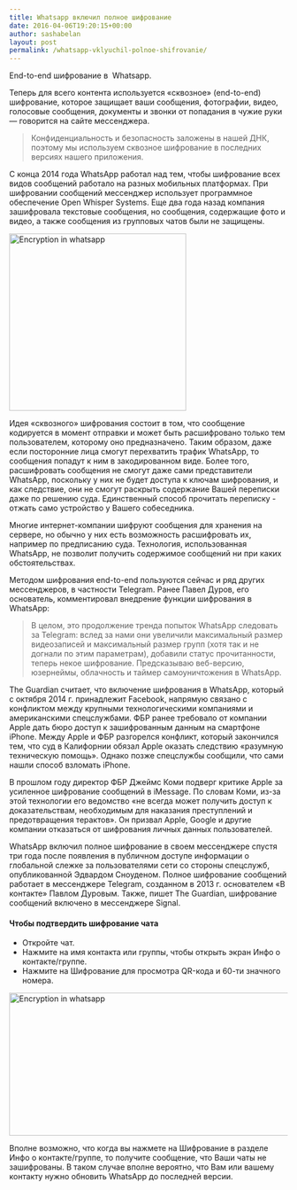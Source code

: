 ```yaml
---
title: Whatsapp включил полное шифрование
date: 2016-04-06T19:20:15+00:00
author: sashabelan
layout: post
permalink: /whatsapp-vklyuchil-polnoe-shifrovanie/
---
```

<p class="message">End-to-end шифрование в  Whatsapp.</p> 

Теперь для всего контента используется «сквозное» (end-to-end) шифрование, которое защищает ваши сообщения, фотографии, видео, голосовые сообщения, документы и звонки от попадания в чужие руки &#8212; говорится на сайте мессенджера.

> Конфиденциальность и безопасность заложены в нашей ДНК, поэтому мы используем сквозное шифрование в последних версиях нашего приложения.

C конца 2014 года WhatsApp работал над тем, чтобы шифрование всех видов сообщений работало на разных мобильных платформах. При шифровании сообщений мессенджер использует программное обеспечение Open Whisper Systems. Еще два года назад компания зашифровала текстовые сообщения, но сообщения, содержащие фото и видео, а также сообщения из групповых чатов были не защищены.

<img class="aligncenter wp-image-125172086 size-full" src="http://www.sashabelan.com/wp-content/uploads/2016/04/Photo-06-04-16-16-45-20-1.jpg" alt="Encryption in whatsapp" width="320" srcset="http://www.sashabelan.ru/wp-content/uploads/2016/04/Photo-06-04-16-16-45-20-1.jpg 720w, http://www.sashabelan.ru/wp-content/uploads/2016/04/Photo-06-04-16-16-45-20-1-300x132.jpg 300w, http://www.sashabelan.ru/wp-content/uploads/2016/04/Photo-06-04-16-16-45-20-1-230x101.jpg 230w, http://www.sashabelan.ru/wp-content/uploads/2016/04/Photo-06-04-16-16-45-20-1-350x154.jpg 350w" sizes="(max-width: 720px) 100vw, 720px" />

Идея «сквозного» шифрования состоит в том, что сообщение кодируется в момент отправки и может быть расшифровано только тем пользователем, которому оно предназначено. Таким образом, даже если посторонние лица смогут перехватить трафик WhatsApp, то сообщения попадут к ним в закодированном виде. Более того, расшифровать сообщения не смогут даже сами представители WhatsApp, поскольку у них не будет доступа к ключам шифрования, и как следствие, они не смогут раскрыть содержание Вашей переписки даже по решению суда. Единственный способ прочитать переписку - отжать само устройство у Вашего собеседника.

Многие интернет-компании шифруют сообщения для хранения на сервере, но обычно у них есть возможность расшифровать их, например по предписанию суда. Технология, использованная WhatsApp, не позволит получить содержимое сообщений ни при каких обстоятельствах.

Методом шифрования end-to-end пользуются сейчас и ряд других мессенджеров, в частности Telegram. Ранее Павел Дуров, его основатель, комментировал внедрение функции шифрования в WhatsApp:

> В целом, это продолжение тренда попыток WhatsApp следовать за Telegram: вслед за нами они увеличили максимальный размер видеозаписей и максимальный размер групп (хотя так и не догнали по этим параметрам), добавили статус прочитанности, теперь некое шифрование. Предсказываю веб-версию, юзернеймы, облачность и таймер самоуничтожения в WhatsApp.

The Guardian считает, что включение шифрования в WhatsApp, который с октября 2014 г. принадлежит Facebook, напрямую связано с конфликтом между крупными технологическими компаниями и американскими спецслужбами. ФБР ранее требовало от компании Apple дать бюро доступ к зашифрованным данным на смартфоне iPhone. Между Apple и ФБР разгорелся конфликт, который закончился тем, что суд в Калифорнии обязал Apple оказать следствию «разумную техническую помощь». Однако позже спецслужбы сообщили, что сами нашли способ взломать iPhone.

В прошлом году директор ФБР Джеймс Коми подверг критике Apple за усиленное шифрование сообщений в iMessage. По словам Коми, из-за этой технологии его ведомство «не всегда может получить доступ к доказательствам, необходимым для наказания преступлений и предотвращения терактов». Он призвал Apple, Google и другие компании отказаться от шифрования личных данных пользователей.

WhatsApp включил полное шифрование в своем мессенджере спустя три года после появления в публичном доступе информации о глобальной слежке за пользователями сети со стороны спецслужб, опубликованной Эдвардом Сноуденом. Полное шифрование сообщений работает в мессенджере Telegram, созданном в 2013 г. основателем «В контакте» Павлом Дуровым. Также, пишет The Guardian, шифрование сообщений включено в мессенджере Signal.

#### Чтобы подтвердить шифрование чата

  * Откройте чат.
  * Нажмите на имя контакта или группы, чтобы открыть экран Инфо о контакте/группе.
  * Нажмите на Шифрование для просмотра QR-кода и 60-ти значного номера.

<img class="aligncenter wp-image-125172093 size-full" src="http://www.sashabelan.com/wp-content/uploads/2016/04/Photo-06-04-16-17-19-48.jpg" alt="Encryption in whatsapp" width="745" height="258" srcset="http://www.sashabelan.ru/wp-content/uploads/2016/04/Photo-06-04-16-17-19-48.jpg 745w, http://www.sashabelan.ru/wp-content/uploads/2016/04/Photo-06-04-16-17-19-48-300x104.jpg 300w, http://www.sashabelan.ru/wp-content/uploads/2016/04/Photo-06-04-16-17-19-48-230x80.jpg 230w, http://www.sashabelan.ru/wp-content/uploads/2016/04/Photo-06-04-16-17-19-48-350x121.jpg 350w" sizes="(max-width: 745px) 100vw, 745px" />

Вполне возможно, что когда вы нажмете на Шифрование в разделе Инфо о контакте/группе, то получите сообщение, что Ваши чаты не зашифрованы. В таком случае вполне вероятно, что Вам или вашему контакту нужно обновить WhatsApp до последней версии.
